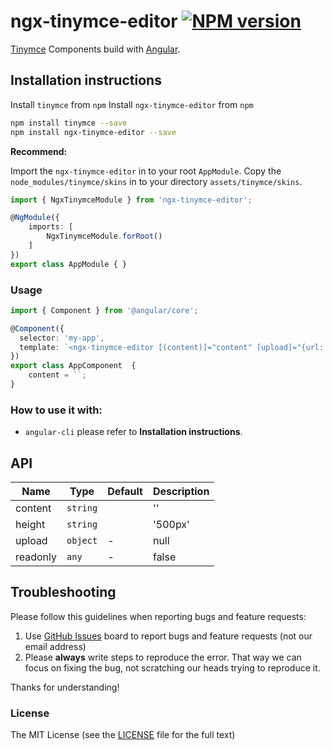 # ngx-tinymce-editor [![NPM version](https://img.shields.io/npm/v/ngx-tinymce-editor.svg)](https://www.npmjs.com/package/ngx-tinymce-editor)

[Tinymce](https://www.tinymce.com/) Components build with [Angular](https://angular.io/).


## Installation instructions

Install `tinymce` from `npm`
Install `ngx-tinymce-editor` from `npm`

```bash
npm install tinymce --save
npm install ngx-tinymce-editor --save
```

**Recommend:**

Import the `ngx-tinymce-editor` in to your root `AppModule`.
Copy the `node_modules/tinymce/skins` in to your directory `assets/tinymce/skins`.

```typescript
import { NgxTinymceModule } from 'ngx-tinymce-editor';

@NgModule({
    imports: [
        NgxTinymceModule.forRoot()
    ]
})
export class AppModule { }
```

### Usage

```ts
import { Component } from '@angular/core';

@Component({
  selector: 'my-app',
  template: `<ngx-tinymce-editor [(content)]="content" [upload]="{url:'http://files.upload.url',fileKey:'file'}"></ngx-tinymce-editor>`
})
export class AppComponent  {
    content = ``;
}
```

### How to use it with:

+ `angular-cli` please refer to **Installation instructions**.

## API

| Name    | Type           | Default  | Description         |
| ------- | -------------  | -----    | --------            |
| content | `string` |     | ''       | editor content      |
| height  | `string` |     | '500px'  | editor content      |
| upload  | `object` | -   | null     | upload image config |
| readonly| `any`    | -   | false    | editor is readonly? |

## Troubleshooting

Please follow this guidelines when reporting bugs and feature requests:

1. Use [GitHub Issues](https://github.com/qiaomingxing/ngx-tinymce-editor/issues) board to report bugs and feature requests (not our email address)
2. Please **always** write steps to reproduce the error. That way we can focus on fixing the bug, not scratching our heads trying to reproduce it.

Thanks for understanding!

### License

The MIT License (see the [LICENSE](https://github.com/qiaomingxing/ngx-tinymce-editor/blob/master/LICENSE) file for the full text)
